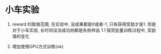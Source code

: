 
# 小车实验

1. reward 的取值范围, 在实验中, 没成果都是0或者-1, 只有获得奖励才是1. 
但是对于小车实验, 长时间没法成功则都是失败样品
1.1 探究批量训练过程中, 奖励值的变化

2. 增加使用GPU方式训练(ok)



